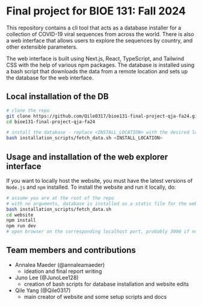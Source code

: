 # Final project for BIOE 131: Fall 2024

This repository contains a cli tool that acts as a database installer for a collection of COVID-19 viral sequences from across the world. There is also a web interface that allows users to explore the sequences by country, and other extensible parameters.

The web interface is built using Next.js, React, TypeScript, and Tailwind CSS with the help of various npm packages. The database is installed using a bash script that downloads the data from a remote location and sets up the database for the web interface.

## Local installation of the DB

```bash
# clone the repo
git clone https://github.com/Qile0317/bioe131-final-project-qja-fa24.git
cd bioe131-final-project-qja-fa24

# install the database - replace <INSTALL_LOCATION> with the desired location
bash installation_scripts/fetch_data.sh <INSTALL_LOCATION>
```

## Usage and installation of the web explorer interface

If you want to locally host the website, you must have the latest versions of `Node.js` and `npm` installed. To install the website and run it locally, do:

```bash
# assume you are at the root of the repo
# with no arguments, database is installed as a static file for the website
bash installation_scripts/fetch_data.sh
cd website
npm install
npm run dev
# open browser on the corresponding localhost port, probably 3000 if not in use
```

## Team members and contributions

- Annalea Maeder (@annaleamaeder)
    - ideation and final report writing
- Juno Lee (@JunoLee128)
    - creation of bash scripts for database installation and website edits
- Qile Yang (@Qile0317)
    - main creator of website and some setup scripts and docs
